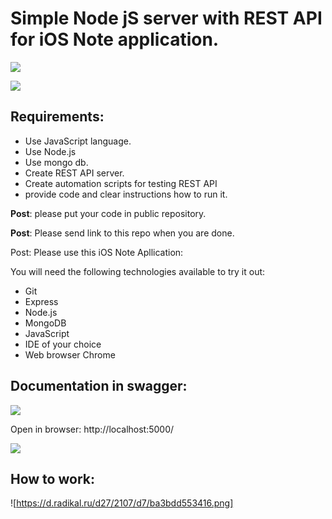 # Simple Node jS server with REST API for iOS Note application.

![](https://upload.wikimedia.org/wikipedia/commons/d/d9/Node.js_logo.svg)

![](https://upload.wikimedia.org/wikipedia/commons/3/32/Mongo-db-logo.png)

## Requirements:
- Use JavaScript language.
- Use Node.js
- Use mongo db.
- Create REST API server.
- Create automation scripts for testing REST API
- provide code and clear instructions how to run it.

**Post**: please put your code in public repository.

**Post**: Please send link to this repo when you are done.

Post: Please use this iOS Note Apllication: 

You will need the following technologies available to try it out:

* Git
* Express
* Node.js
* MongoDB
* JavaScript
* IDE of your choice
* Web browser Chrome

## Documentation in swagger:
![](https://alexdunndev.files.wordpress.com/2018/05/swagger-logo-horizontal.png)

Open in browser:  http://localhost:5000/

![](https://a.radikal.ru/a10/2107/1a/098c1c63a5a2.png)

## How to work:

![https://d.radikal.ru/d27/2107/d7/ba3bdd553416.png]


